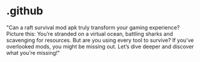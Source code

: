# .github
"Can a raft survival mod apk truly transform your gaming experience? Picture this: You’re stranded on a virtual ocean, battling sharks and scavenging for resources. But are you using every tool to survive? If you’ve overlooked mods, you might be missing out. Let’s dive deeper and discover what you’re missing!"
